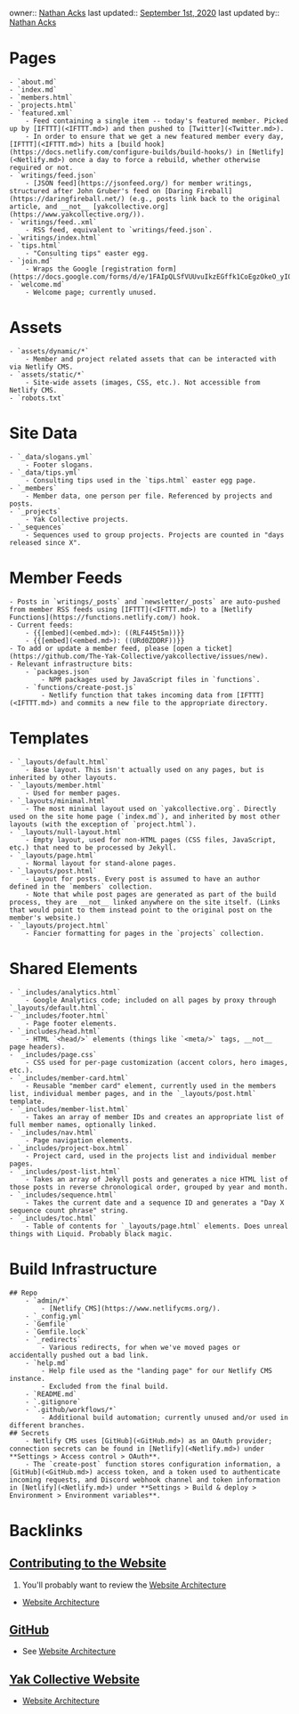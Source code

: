 owner:: [Nathan Acks](<Nathan Acks.md>)
last updated:: [September 1st, 2020](<September 1st, 2020.md>)
last updated by:: [Nathan Acks](<Nathan Acks.md>)
# Pages
    - `about.md`
    - `index.md`
    - `members.html`
    - `projects.html`
    - `featured.xml`
        - Feed containing a single item -- today's featured member. Picked up by [IFTTT](<IFTTT.md>) and then pushed to [Twitter](<Twitter.md>).
        - In order to ensure that we get a new featured member every day, [IFTTT](<IFTTT.md>) hits a [build hook](https://docs.netlify.com/configure-builds/build-hooks/) in [Netlify](<Netlify.md>) once a day to force a rebuild, whether otherwise required or not.
    - `writings/feed.json`
        - [JSON feed](https://jsonfeed.org/) for member writings, structured after John Gruber's feed on [Daring Fireball](https://daringfireball.net/) (e.g., posts link back to the original article, and __not__ [yakcollective.org](https://www.yakcollective.org/)).
    - `writings/feed..xml`
        - RSS feed, equivalent to `writings/feed.json`.
    - `writings/index.html`
    - `tips.html`
        - "Consulting tips" easter egg.
    - `join.md`
        - Wraps the Google [registration form](https://docs.google.com/forms/d/e/1FAIpQLSfVUUvuIkzEGffk1CoEgzOkeO_yI05Nuw6zU3H1TNLmiQOf7g/viewform).
    - `welcome.md`
        - Welcome page; currently unused.
# Assets
    - `assets/dynamic/*`
        - Member and project related assets that can be interacted with via Netlify CMS.
    - `assets/static/*`
        - Site-wide assets (images, CSS, etc.). Not accessible from Netlify CMS.
    - `robots.txt`
# Site Data
    - `_data/slogans.yml`
        - Footer slogans.
    - `_data/tips.yml`
        - Consulting tips used in the `tips.html` easter egg page.
    - `_members`
        - Member data, one person per file. Referenced by projects and posts.
    - `_projects`
        - Yak Collective projects.
    - `_sequences`
        - Sequences used to group projects. Projects are counted in "days released since X".
# Member Feeds
    - Posts in `writings/_posts` and `newsletter/_posts` are auto-pushed from member RSS feeds using [IFTTT](<IFTTT.md>) to a [Netlify Functions](https://functions.netlify.com/) hook.
    - Current feeds:
        - {{[embed](<embed.md>): ((RLF445t5m))}}
        - {{[embed](<embed.md>): ((URd0ZDDRF))}}
    - To add or update a member feed, please [open a ticket](https://github.com/The-Yak-Collective/yakcollective/issues/new).
    - Relevant infrastructure bits:
        - `packages.json`
            - NPM packages used by JavaScript files in `functions`.
        - `functions/create-post.js`
            - Netlify function that takes incoming data from [IFTTT](<IFTTT.md>) and commits a new file to the appropriate directory.
# Templates
    - `_layouts/default.html`
        - Base layout. This isn't actually used on any pages, but is inherited by other layouts.
    - `_layouts/member.html`
        - Used for member pages.
    - `_layouts/minimal.html`
        - The most minimal layout used on `yakcollective.org`. Directly used on the site home page (`index.md`), and inherited by most other layouts (with the exception of `project.html`).
    - `_layouts/null-layout.html`
        - Empty layout, used for non-HTML pages (CSS files, JavaScript, etc.) that need to be processed by Jekyll.
    - `_layouts/page.html`
        - Normal layout for stand-alone pages.
    - `_layouts/post.html`
        - Layout for posts. Every post is assumed to have an author defined in the `members` collection.
        - Note that while post pages are generated as part of the build process, they are __not__ linked anywhere on the site itself. (Links that would point to them instead point to the original post on the member's website.)
    - `_layouts/project.html`
        - Fancier formatting for pages in the `projects` collection.
# Shared Elements
    - `_includes/analytics.html`
        - Google Analytics code; included on all pages by proxy through `_layouts/default.html`.
    - `_includes/footer.html`
        - Page footer elements.
    - `_includes/head.html`
        - HTML `<head/>` elements (things like `<meta/>` tags, __not__ page headers).
    - `_includes/page.css`
        - CSS used for per-page customization (accent colors, hero images, etc.).
    - `_includes/member-card.html`
        - Reusable "member card" element, currently used in the members list, individual member pages, and in the `_layouts/post.html` template.
    - `_includes/member-list.html`
        - Takes an array of member IDs and creates an appropriate list of full member names, optionally linked.
    - `_includes/nav.html`
        - Page navigation elements.
    - `_includes/project-box.html`
        - Project card, used in the projects list and individual member pages.
    - `_includes/post-list.html`
        - Takes an array of Jekyll posts and generates a nice HTML list of those posts in reverse chronological order, grouped by year and month.
    - `_includes/sequence.html`
        - Takes the current date and a sequence ID and generates a "Day X sequence count phrase" string.
    - `_includes/toc.html`
        - Table of contents for `_layouts/page.html` elements. Does unreal things with Liquid. Probably black magic.
# Build Infrastructure
    ## Repo
        - `admin/*`
            - [Netlify CMS](https://www.netlifycms.org/).
        - `_config.yml`
        - `Gemfile`
        - `Gemfile.lock`
        - `_redirects`
            - Various redirects, for when we've moved pages or accidentally pushed out a bad link.
        - `help.md`
            - Help file used as the "landing page" for our Netlify CMS instance.
            - Excluded from the final build.
        - `README.md`
        - `.gitignore`
        - `.github/workflows/*`
            - Additional build automation; currently unused and/or used in different branches.
    ## Secrets
        - Netlify CMS uses [GitHub](<GitHub.md>) as an OAuth provider; connection secrets can be found in [Netlify](<Netlify.md>) under **Settings > Access control > OAuth**.
        - The `create-post` function stores configuration information, a [GitHub](<GitHub.md>) access token, and a token used to authenticate incoming requests, and Discord webhook channel and token information in [Netlify](<Netlify.md>) under **Settings > Build & deploy > Environment > Environment variables**.

# Backlinks
## [Contributing to the Website](<Contributing to the Website.md>)
1. You'll probably want to review the [Website Architecture](<Website Architecture.md>)

- [Website Architecture](<Website Architecture.md>)

## [GitHub](<GitHub.md>)
- See [Website Architecture](<Website Architecture.md>)

## [Yak Collective Website](<Yak Collective Website.md>)
- [Website Architecture](<Website Architecture.md>)

